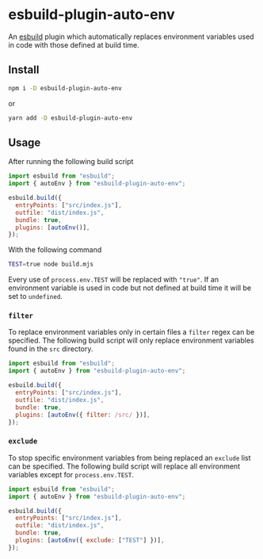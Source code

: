 # esbuild-plugin-auto-env

An [esbuild](https://esbuild.github.io/) plugin which automatically replaces environment variables used in code with those defined at build time.

## Install

```sh
npm i -D esbuild-plugin-auto-env
```

or

```sh
yarn add -D esbuild-plugin-auto-env
```

## Usage

After running the following build script

```js
import esbuild from "esbuild";
import { autoEnv } from "esbuild-plugin-auto-env";

esbuild.build({
  entryPoints: ["src/index.js"],
  outfile: "dist/index.js",
  bundle: true,
  plugins: [autoEnv()],
});
```

With the following command

```sh
TEST=true node build.mjs
```

Every use of `process.env.TEST` will be replaced with `"true"`. If an environment variable is used in code but not defined at build time it will be set to `undefined`.

### `filter`

To replace environment variables only in certain files a `filter` regex can be specified. The following build script will only replace environment variables found in the `src` directory.

```js
import esbuild from "esbuild";
import { autoEnv } from "esbuild-plugin-auto-env";

esbuild.build({
  entryPoints: ["src/index.js"],
  outfile: "dist/index.js",
  bundle: true,
  plugins: [autoEnv({ filter: /src/ })],
});
```

### `exclude`

To stop specific environment variables from being replaced an `exclude` list can be specified. The following build script will replace all environment variables except for `process.env.TEST`.

```js
import esbuild from "esbuild";
import { autoEnv } from "esbuild-plugin-auto-env";

esbuild.build({
  entryPoints: ["src/index.js"],
  outfile: "dist/index.js",
  bundle: true,
  plugins: [autoEnv({ exclude: ["TEST"] })],
});
```
